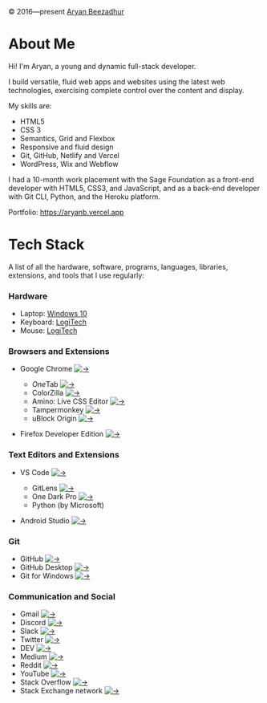 &copy; 2016&mdash;present [Aryan Beezadhur](https://aryanbeezadhur.com)

# About Me
Hi! I'm Aryan, a young and dynamic full-stack developer.

I build versatile, fluid web apps and websites using the latest web technologies, exercising complete control over the content and display.

My skills are:
* HTML5
* CSS 3
* Semantics, Grid and Flexbox
* Responsive and fluid design
* Git, GitHub, Netlify and Vercel
* WordPress, Wix and Webflow

I had a 10-month work placement with the Sage Foundation as a front-end developer with HTML5, CSS3, and JavaScript, and as a back-end developer with Git CLI, Python, and the Heroku platform.

Portfolio: https://aryanb.vercel.app

# Tech Stack
A list of all the hardware, software, programs, languages, libraries, extensions, and tools that I use regularly:

### Hardware
* Laptop: [Windows 10](https://www.microsoft.com/en-gb/windows/get-windows-10)
* Keyboard: [LogiTech](https://www.logitech.com/en-gb)
* Mouse: [LogiTech](https://www.logitech.com/en-gb)

### Browsers and Extensions
* Google Chrome [![&rarr;](https://i.imgur.com/Is9F42h.png)](https://www.google.com/chrome/)
  * *One*Tab [![&rarr;](https://i.imgur.com/Is9F42h.png)](https://www.one-tab.com/)
  * ColorZilla [![&rarr;](https://i.imgur.com/Is9F42h.png)](https://www.colorzilla.com/)
  * Amino: Live CSS Editor [![&rarr;](https://i.imgur.com/Is9F42h.png)](https://aminoeditor.com/)
  * Tampermonkey [![&rarr;](https://i.imgur.com/Is9F42h.png)](https://www.tampermonkey.net/)
  * uBlock Origin [![&rarr;](https://i.imgur.com/Is9F42h.png)](https://github.com/gorhill/ublock)

* Firefox Developer Edition [![&rarr;](https://i.imgur.com/Is9F42h.png)](https://www.mozilla.org/en-GB/firefox/developer/)

### Text Editors and Extensions
* VS Code [![&rarr;](https://i.imgur.com/Is9F42h.png)](https://code.visualstudio.com/)
  * GitLens [![&rarr;](https://i.imgur.com/Is9F42h.png)](https://gitlens.amod.io/)
  * One Dark Pro [![&rarr;](https://i.imgur.com/Is9F42h.png)](https://marketplace.visualstudio.com/items?itemName=zhuangtongfa.Material-theme)
  * Python (by Microsoft)

* Android Studio [![&rarr;](https://i.imgur.com/Is9F42h.png)](https://developer.android.com/studio)

### Git
* GitHub [![&rarr;](https://i.imgur.com/Is9F42h.png)](https://github.com)
* GitHub Desktop [![&rarr;](https://i.imgur.com/Is9F42h.png)](https://desktop.github.com/)
* Git for Windows [![&rarr;](https://i.imgur.com/Is9F42h.png)](https://git-scm.com/download/win)

### Communication and Social
* Gmail [![&rarr;](https://i.imgur.com/Is9F42h.png)](https://www.google.com/intl/en-GB/gmail/about/)
* Discord [![&rarr;](https://i.imgur.com/Is9F42h.png)](https://discord.com)
* Slack [![&rarr;](https://i.imgur.com/Is9F42h.png)](https://slack.com)
* Twitter [![&rarr;](https://i.imgur.com/Is9F42h.png)](https://twitter.com)
* DEV [![&rarr;](https://i.imgur.com/Is9F42h.png)](https://dev.to)
* Medium [![&rarr;](https://i.imgur.com/Is9F42h.png)](https://medium.com)
* Reddit [![&rarr;](https://i.imgur.com/Is9F42h.png)](https://reddit.com)
* YouTube [![&rarr;](https://i.imgur.com/Is9F42h.png)](https://youtube.com)
* Stack Overflow [![&rarr;](https://i.imgur.com/Is9F42h.png)](https://stackoverflow.com)
* Stack Exchange network [![&rarr;](https://i.imgur.com/Is9F42h.png)](https://stackexchange.com)
